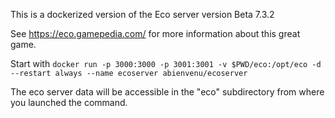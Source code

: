 This is a dockerized version of the Eco server version Beta 7.3.2

See https://eco.gamepedia.com/ for more information about this great game.

Start with `docker run -p 3000:3000 -p 3001:3001 -v $PWD/eco:/opt/eco -d --restart always --name ecoserver abienvenu/ecoserver`

The eco server data will be accessible in the "eco" subdirectory from where you launched the command.

